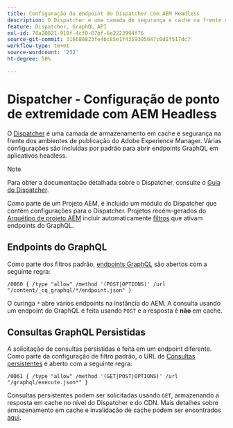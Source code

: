 ```yaml
---
title: Configuração do endpoint do Dispatcher com AEM Headless
description: O Dispatcher é uma camada de segurança e cache na frente dos ambientes de publicação do Adobe Experience Manager. Várias configurações são usadas para abrir pontos de extremidade GraphQL em aplicativos headless.
feature: Dispatcher, GraphQL API
exl-id: 78a20021-910f-4cf0-87bf-6e2223994f76
source-git-commit: 316680823fe4bc85e1f4359305047c0d1f517dc7
workflow-type: tm+mt
source-wordcount: '232'
ht-degree: 50%

---
```



# Dispatcher - Configuração de ponto de extremidade com AEM Headless

O [Dispatcher](https://experienceleague.adobe.com/docs/experience-manager-dispatcher/using/dispatcher.html?lang=pt-BR) é uma camada de armazenamento em cache e segurança na frente dos ambientes de publicação do Adobe Experience Manager. Várias configurações são incluídas por padrão para abrir endpoints GraphQL em aplicativos headless.

>[!NOTE]
>
>Para obter a documentação detalhada sobre o Dispatcher, consulte o [Guia do Dispatcher](https://experienceleague.adobe.com/docs/experience-manager-dispatcher/using/dispatcher.html?lang=pt-BR).

Como parte de um Projeto AEM, é incluído um módulo do Dispatcher que contém configurações para o Dispatcher. Projetos recém-gerados do [Arquétipo de projeto AEM](https://github.com/adobe/aem-project-archetype) incluir automaticamente [filtros](https://experienceleague.adobe.com/docs/experience-manager-dispatcher/using/configuring/dispatcher-configuration.html?lang=pt-BR#defining-a-filter) que ativam endpoints do GraphQL.

## Endpoints do GraphQL

Como parte dos filtros padrão, [endpoints GraphQL](/help/headless/graphql-api/graphql-endpoint.md) são abertos com a seguinte regra:

```
/0060 { /type "allow" /method '(POST|OPTIONS)' /url "/content/_cq_graphql/*/endpoint.json" }
```

O curinga `*` abre vários endpoints na instância do AEM. A consulta usando um endpoint do GraphQL é feita usando `POST` e a resposta é **não** em cache.

## Consultas GraphQL Persistidas

A solicitação de consultas persistidas é feita em um endpoint diferente. Como parte da configuração de filtro padrão, o URL de [Consultas persistentes](/help/headless/graphql-api/persisted-queries.md) é aberto com a seguinte regra:

```
/0061 { /type "allow" /method '(GET|POST|OPTIONS)' /url "/graphql/execute.json*" }
```

Consultas persistentes podem ser solicitadas usando `GET`, armazenando a resposta em cache no nível do Dispatcher e do CDN. Mais detalhes sobre armazenamento em cache e invalidação de cache podem ser encontrados [aqui](/help/implementing/dispatcher/caching.md).

